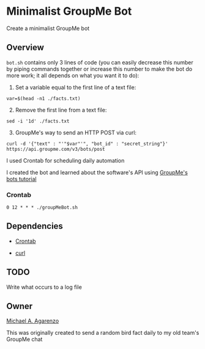 # Minimalist GroupMe Bot

Create a minimalist GroupMe bot

## Overview

`bot.sh` contains only 3 lines of code (you can easily decrease this number by piping commands together or increase this number to make the bot do more work; it all depends on what you want it to do):

1. Set a variable equal to the first line of a text file:

```shell
var=$(head -n1 ./facts.txt)
```

2. Remove the first line from a text file:

```shell
sed -i '1d' ./facts.txt
```

3. GroupMe's way to send an HTTP POST via curl:

```shell
curl -d '{"text" : "'"$var"'", "bot_id" : "secret_string"}' https://api.groupme.com/v3/bots/post
```

I used Crontab for scheduling daily automation

I created the bot and learned about the software's API using [GroupMe's bots tutorial](https://dev.groupme.com/tutorials/bots)

### Crontab

```
0 12 * * * ./groupMeBot.sh
```

## Dependencies

* [Crontab](http://crontab.org/)

* [curl](https://curl.haxx.se/)

## TODO

Write what occurs to a log file

## Owner

[Michael A. Agarenzo](https://magarenzo.com)

This was originally created to send a random bird fact daily to my old team's GroupMe chat
